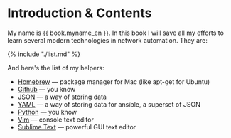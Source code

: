 # Introduction & Contents

My name is {{ book.myname_en }}. In this book I will save all my efforts to learn several modern technologies in network automation. They are:

{% include "./list.md" %}

And here's the list of my helpers:

* [Homebrew](https://brew.sh/) — package manager for Mac (like apt-get for Ubuntu)
* [Github](https://github.com) — you know
* [JSON](https://en.wikipedia.org/wiki/JSON) — a way of storing data
* [YAML](https://en.wikipedia.org/wiki/YAML) — a way of storing data for ansible, a superset of JSON
* [Python](https://www.python.org/) — you know
* [Vim](http://www.vim.org/) — console text editor
* [Sublime Text](https://www.sublimetext.com/) — powerful GUI text editor
